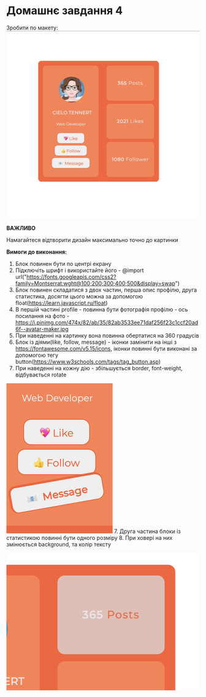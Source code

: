 # Домашнє завдання 4

Зробити по макету:
!["Layout"](./layout.png)

**ВАЖЛИВО** 

Намагайтеся відтворити дизайн максимально точно до картинки

**Вимоги до виконання:**

1. Блок повинен бути по центрі екрану
2. Підключіть шрифт і використайте його - @import url("https://fonts.googleapis.com/css2?family=Montserrat:wght@100;200;300;400;500&display=swap")
3. Блок повинен складатися з двох частин, перша опис профілю, друга статистика, досягти цього можна за допомогою float(https://learn.javascript.ru/float)
4. В першій частині profile - повинна бути фотографія профілю - ось посилання на фото - https://i.pinimg.com/474x/82/ab/35/82ab3533ee71daf256f23c1ccf20ad6f--avatar-maker.jpg
5. При наведенні на картинку вона повинна обертатися на 360 градусів
6. Блок із діями(like, follow, message) - іконки замінити на інші з https://fontawesome.com/v5.15/icons, іконки повинні бути виконані за допомогою тегу button(https://www.w3schools.com/tags/tag_button.asp)
7. При наведенні на кожну дію - збільшується border, font-weight, відбувається rotate

!["Hover"](./hover-action.png)
7. Друга частина блоки із статистикою повинні бути одного розміру
8. При ховері на них змінюється background, та колір тексту

!["Hover"](./hover-statistics.png)